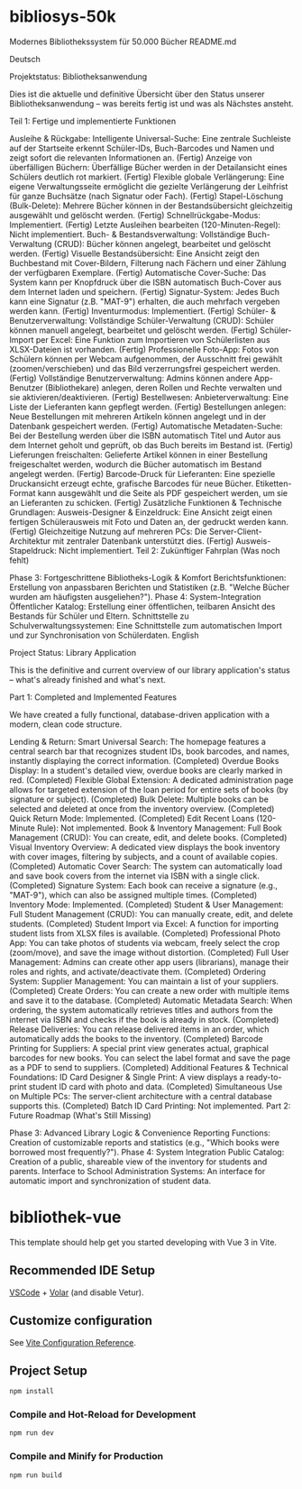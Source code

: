 # bibliosys-50k
Modernes Bibliothekssystem für 50.000 Bücher
README.md

Deutsch

Projektstatus: Bibliotheksanwendung

Dies ist die aktuelle und definitive Übersicht über den Status unserer Bibliotheksanwendung – was bereits fertig ist und was als Nächstes ansteht.

Teil 1: Fertige und implementierte Funktionen

Ausleihe & Rückgabe:
Intelligente Universal-Suche: Eine zentrale Suchleiste auf der Startseite erkennt Schüler-IDs, Buch-Barcodes und Namen und zeigt sofort die relevanten Informationen an. (Fertig)
Anzeige von überfälligen Büchern: Überfällige Bücher werden in der Detailansicht eines Schülers deutlich rot markiert. (Fertig)
Flexible globale Verlängerung: Eine eigene Verwaltungsseite ermöglicht die gezielte Verlängerung der Leihfrist für ganze Buchsätze (nach Signatur oder Fach). (Fertig)
Stapel-Löschung (Bulk-Delete): Mehrere Bücher können in der Bestandsübersicht gleichzeitig ausgewählt und gelöscht werden. (Fertig)
Schnellrückgabe-Modus: Implementiert. (Fertig)
Letzte Ausleihen bearbeiten (120-Minuten-Regel): Nicht implementiert.
Buch- & Bestandsverwaltung:
Vollständige Buch-Verwaltung (CRUD): Bücher können angelegt, bearbeitet und gelöscht werden. (Fertig)
Visuelle Bestandsübersicht: Eine Ansicht zeigt den Buchbestand mit Cover-Bildern, Filterung nach Fächern und einer Zählung der verfügbaren Exemplare. (Fertig)
Automatische Cover-Suche: Das System kann per Knopfdruck über die ISBN automatisch Buch-Cover aus dem Internet laden und speichern. (Fertig)
Signatur-System: Jedes Buch kann eine Signatur (z.B. "MAT-9") erhalten, die auch mehrfach vergeben werden kann. (Fertig)
Inventurmodus: Implementiert. (Fertig)
Schüler- & Benutzerverwaltung:
Vollständige Schüler-Verwaltung (CRUD): Schüler können manuell angelegt, bearbeitet und gelöscht werden. (Fertig)
Schüler-Import per Excel: Eine Funktion zum Importieren von Schülerlisten aus XLSX-Dateien ist vorhanden. (Fertig)
Professionelle Foto-App: Fotos von Schülern können per Webcam aufgenommen, der Ausschnitt frei gewählt (zoomen/verschieben) und das Bild verzerrungsfrei gespeichert werden. (Fertig)
Vollständige Benutzerverwaltung: Admins können andere App-Benutzer (Bibliothekare) anlegen, deren Rollen und Rechte verwalten und sie aktivieren/deaktivieren. (Fertig)
Bestellwesen:
Anbieterverwaltung: Eine Liste der Lieferanten kann gepflegt werden. (Fertig)
Bestellungen anlegen: Neue Bestellungen mit mehreren Artikeln können angelegt und in der Datenbank gespeichert werden. (Fertig)
Automatische Metadaten-Suche: Bei der Bestellung werden über die ISBN automatisch Titel und Autor aus dem Internet geholt und geprüft, ob das Buch bereits im Bestand ist. (Fertig)
Lieferungen freischalten: Gelieferte Artikel können in einer Bestellung freigeschaltet werden, wodurch die Bücher automatisch im Bestand angelegt werden. (Fertig)
Barcode-Druck für Lieferanten: Eine spezielle Druckansicht erzeugt echte, grafische Barcodes für neue Bücher. Etiketten-Format kann ausgewählt und die Seite als PDF gespeichert werden, um sie an Lieferanten zu schicken. (Fertig)
Zusätzliche Funktionen & Technische Grundlagen:
Ausweis-Designer & Einzeldruck: Eine Ansicht zeigt einen fertigen Schülerausweis mit Foto und Daten an, der gedruckt werden kann. (Fertig)
Gleichzeitige Nutzung auf mehreren PCs: Die Server-Client-Architektur mit zentraler Datenbank unterstützt dies. (Fertig)
Ausweis-Stapeldruck: Nicht implementiert.
Teil 2: Zukünftiger Fahrplan (Was noch fehlt)

Phase 3: Fortgeschrittene Bibliotheks-Logik & Komfort
Berichtsfunktionen: Erstellung von anpassbaren Berichten und Statistiken (z.B. "Welche Bücher wurden am häufigsten ausgeliehen?").
Phase 4: System-Integration
Öffentlicher Katalog: Erstellung einer öffentlichen, teilbaren Ansicht des Bestands für Schüler und Eltern.
Schnittstelle zu Schulverwaltungssystemen: Eine Schnittstelle zum automatischen Import und zur Synchronisation von Schülerdaten.
English

Project Status: Library Application

This is the definitive and current overview of our library application's status – what's already finished and what's next.

Part 1: Completed and Implemented Features

We have created a fully functional, database-driven application with a modern, clean code structure.

Lending & Return:
Smart Universal Search: The homepage features a central search bar that recognizes student IDs, book barcodes, and names, instantly displaying the correct information. (Completed)
Overdue Books Display: In a student's detailed view, overdue books are clearly marked in red. (Completed)
Flexible Global Extension: A dedicated administration page allows for targeted extension of the loan period for entire sets of books (by signature or subject). (Completed)
Bulk Delete: Multiple books can be selected and deleted at once from the inventory overview. (Completed)
Quick Return Mode: Implemented. (Completed)
Edit Recent Loans (120-Minute Rule): Not implemented.
Book & Inventory Management:
Full Book Management (CRUD): You can create, edit, and delete books. (Completed)
Visual Inventory Overview: A dedicated view displays the book inventory with cover images, filtering by subjects, and a count of available copies. (Completed)
Automatic Cover Search: The system can automatically load and save book covers from the internet via ISBN with a single click. (Completed)
Signature System: Each book can receive a signature (e.g., "MAT-9"), which can also be assigned multiple times. (Completed)
Inventory Mode: Implemented. (Completed)
Student & User Management:
Full Student Management (CRUD): You can manually create, edit, and delete students. (Completed)
Student Import via Excel: A function for importing student lists from XLSX files is available. (Completed)
Professional Photo App: You can take photos of students via webcam, freely select the crop (zoom/move), and save the image without distortion. (Completed)
Full User Management: Admins can create other app users (librarians), manage their roles and rights, and activate/deactivate them. (Completed)
Ordering System:
Supplier Management: You can maintain a list of your suppliers. (Completed)
Create Orders: You can create a new order with multiple items and save it to the database. (Completed)
Automatic Metadata Search: When ordering, the system automatically retrieves titles and authors from the internet via ISBN and checks if the book is already in stock. (Completed)
Release Deliveries: You can release delivered items in an order, which automatically adds the books to the inventory. (Completed)
Barcode Printing for Suppliers: A special print view generates actual, graphical barcodes for new books. You can select the label format and save the page as a PDF to send to suppliers. (Completed)
Additional Features & Technical Foundations:
ID Card Designer & Single Print: A view displays a ready-to-print student ID card with photo and data. (Completed)
Simultaneous Use on Multiple PCs: The server-client architecture with a central database supports this. (Completed)
Batch ID Card Printing: Not implemented.
Part 2: Future Roadmap (What's Still Missing)

Phase 3: Advanced Library Logic & Convenience
Reporting Functions: Creation of customizable reports and statistics (e.g., "Which books were borrowed most frequently?").
Phase 4: System Integration
Public Catalog: Creation of a public, shareable view of the inventory for students and parents.
Interface to School Administration Systems: An interface for automatic import and synchronization of student data.
# bibliothek-vue

This template should help get you started developing with Vue 3 in Vite.

## Recommended IDE Setup

[VSCode](https://code.visualstudio.com/) + [Volar](https://marketplace.visualstudio.com/items?itemName=Vue.volar) (and disable Vetur).

## Customize configuration

See [Vite Configuration Reference](https://vite.dev/config/).

## Project Setup

```sh
npm install
```

### Compile and Hot-Reload for Development

```sh
npm run dev
```

### Compile and Minify for Production

```sh
npm run build
```
